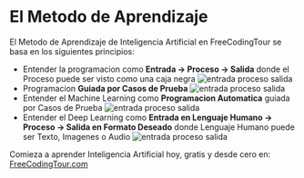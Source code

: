 # El Metodo de Aprendizaje

El Metodo de Aprendizaje de Inteligencia Artificial en FreeCodingTour se basa en los siguientes principios: 

- Entender la programacion como **Entrada -> Proceso -> Salida** donde el Proceso puede ser visto como una caja negra
![entrada proceso salida]("https://www.freecodingtour.com/blog/img/entrada-proceso-salida.png")
- Programacion **Guiada por Casos de Prueba**
![entrada proceso salida]("https://www.freecodingtour.com/blog/img/casos-de-prueba.png")
- Entender el Machine Learning como **Programacion Automatica** guiada por Casos de Prueba
![entrada proceso salida]("https://www.freecodingtour.com/blog/img/machine-learning.png") 
- Entender el Deep Learning como **Entrada en Lenguaje Humano -> Proceso -> Salida en Formato Deseado** donde Lenguaje Humano puede ser Texto, Imagenes o Audio
![entrada proceso salida]("https://www.freecodingtour.com/blog/img/deep-learning.png")

Comieza a aprender Inteligencia Artificial hoy, gratis y desde cero en: [FreeCodingTour.com]("https://www.freecodingtour.com/")